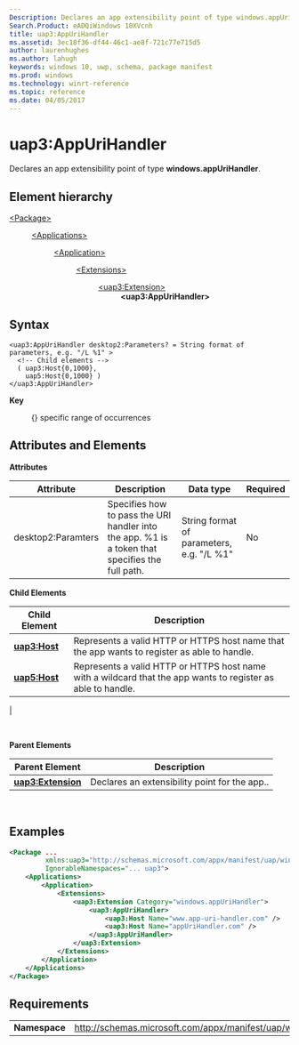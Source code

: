 ```yaml
---
Description: Declares an app extensibility point of type windows.appUriHandler.
Search.Product: eADQiWindows 10XVcnh
title: uap3:AppUriHandler
ms.assetid: 3ec18f36-df44-46c1-ae8f-721c77e715d5
author: laurenhughes
ms.author: lahugh
keywords: windows 10, uwp, schema, package manifest
ms.prod: windows
ms.technology: winrt-reference
ms.topic: reference
ms.date: 04/05/2017
---
```


# uap3:AppUriHandler


Declares an app extensibility point of type **windows.appUriHandler**.

## Element hierarchy

<dl>
<dt><a href="element-package.md">&lt;Package&gt;</a></dt>
<dd>
<dl>
<dt><a href="element-applications.md">&lt;Applications&gt;</a></dt>
<dd>
<dl>
<dt><a href="element-application.md">&lt;Application&gt;</a></dt>
<dd>
<dl>
<dt><a href="element-1-extensions.md">&lt;Extensions&gt;</a></dt>
<dd>
<dl>
<dt><a href="element-uap3-extension-manual.md">&lt;uap3:Extension&gt;</a></dt>
<dd><b>&lt;uap3:AppUriHandler&gt;</b></dd>
</dl>
</dd>
</dl>
</dd>
</dl>
</dd>
</dl>
</dd>
</dl>


## Syntax


```
<uap3:AppUriHandler desktop2:Parameters? = String format of parameters, e.g. "/L %1" >
  <!-- Child elements -->
  ( uap3:Host{0,1000},
    uap5:Host{0,1000} )
</uap3:AppUriHandler>
```

**Key**

          {} specific range of occurrences

## Attributes and Elements


**Attributes**

| Attribute | Description | Data type | Required |
|-----------|-------------|-----------|----------|
| desktop2:Paramters | Specifies how to pass the URI handler into the app. %1 is a token that specifies the full path. | String format of parameters, e.g. "/L %1" | No |

**Child Elements**

| Child Element                                 | Description                                                                                  |
|-----------------------------------------------|----------------------------------------------------------------------------------------------|
| [**uap3:Host**](element-uap3-host-manual.md) | Represents a valid HTTP or HTTPS host name that the app wants to register as able to handle. |
| [**uap5:Host**](element-uap5-host.md)  | Represents a valid HTTP or HTTPS host name with a wildcard that the app wants to register as able to handle.
 |

 

**Parent Elements**

| Parent Element                                          | Description                                   |
|---------------------------------------------------------|-----------------------------------------------|
| [**uap3:Extension**](element-uap3-extension-manual.md) | Declares an extensibility point for the app.. |

 

## Examples


```XML
<Package ...
         xmlns:uap3="http://schemas.microsoft.com/appx/manifest/uap/windows10/3"  
         IgnorableNamespaces="... uap3">
    <Applications>
        <Application>
            <Extensions>
                <uap3:Extension Category="windows.appUriHandler">  
                    <uap3:AppUriHandler>  
                        <uap3:Host Name="www.app-uri-handler.com" />  
                        <uap3:Host Name="appUriHandler.com" />  
                    </uap3:AppUriHandler>  
                </uap3:Extension>  
            </Extensions>
        </Application>
    </Applications>
</Package>
```

## Requirements


|               |                                                            |
|---------------|------------------------------------------------------------|
| **Namespace** | http://schemas.microsoft.com/appx/manifest/uap/windows10/3 |

 

 

 



